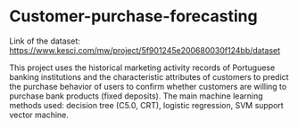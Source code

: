 # Customer-purchase-forecasting

Link of the dataset: https://www.kesci.com/mw/project/5f901245e200680030f124bb/dataset

This project uses the historical marketing activity records of Portuguese banking institutions and the characteristic attributes of customers to predict the purchase behavior of users to confirm whether customers are willing to purchase bank products (fixed deposits). The main machine learning methods used: decision tree (C5.0, CRT), logistic regression, SVM support vector machine. 
